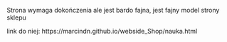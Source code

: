 Strona wymaga dokończenia ale jest bardo fajna, jest fajny model strony sklepu 
<div></div>
link do niej:
https://marcindn.github.io/webside_Shop/nauka.html
